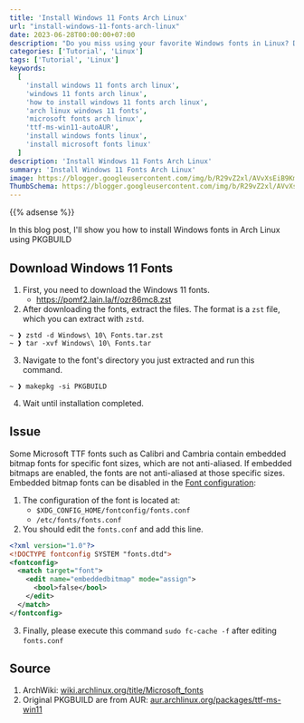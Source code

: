 ```yaml
---
title: 'Install Windows 11 Fonts Arch Linux'
url: "install-windows-11-fonts-arch-linux"
date: 2023-06-28T00:00:00+07:00
description: "Do you miss using your favorite Windows fonts in Linux? Don't worry, it's easy to install them! In this blog post, I'll show you how to install Windows fonts in Arch Linux."
categories: ['Tutorial', 'Linux']
tags: ['Tutorial', 'Linux']
keywords:
  [
    'install windows 11 fonts arch linux',
    'windows 11 fonts arch linux',
    'how to install windows 11 fonts arch linux',
    'arch linux windows 11 fonts',
    'microsoft fonts arch linux',
    'ttf-ms-win11-autoAUR',
    'install windows fonts linux',
    'install microsoft fonts linux'
  ]
description: 'Install Windows 11 Fonts Arch Linux'
summary: 'Install Windows 11 Fonts Arch Linux'
image: https://blogger.googleusercontent.com/img/b/R29vZ2xl/AVvXsEiB9KmwxElIwG9jVUuI6TGA1yRNWiN5IwL8uNIF3NXhqd--bU-Tetg-f6mDgJ4BOvP7QwzuFUx6TU5shatoDTkS5IlK7jynk7KL96rn0NNNFUikxZwFmreDv1G8J4itLVyXudDHKKPH4VpzA093OOy7v84fkoIX8Le-NnDbi-a-Hh-usyBxuxqvE_RkkfjN/s80-rw/Arch-linux-logo.png
ThumbSchema: https://blogger.googleusercontent.com/img/b/R29vZ2xl/AVvXsEiB9KmwxElIwG9jVUuI6TGA1yRNWiN5IwL8uNIF3NXhqd--bU-Tetg-f6mDgJ4BOvP7QwzuFUx6TU5shatoDTkS5IlK7jynk7KL96rn0NNNFUikxZwFmreDv1G8J4itLVyXudDHKKPH4VpzA093OOy7v84fkoIX8Le-NnDbi-a-Hh-usyBxuxqvE_RkkfjN/s0/Arch-linux-logo.png
---
```


{{% adsense %}}

In this blog post, I'll show you how to install Windows fonts in Arch Linux using PKGBUILD

## Download Windows 11 Fonts

1. First, you need to download the Windows 11 fonts.
    + https://pomf2.lain.la/f/ozr86mc8.zst
2. After downloading the fonts, extract the files. The format is a `zst` file, which you can extract with `zstd`.

```fish
~ ❱ zstd -d Windows\ 10\ Fonts.tar.zst
~ ❱ tar -xvf Windows\ 10\ Fonts.tar
```

3. Navigate to the font's directory you just extracted and run this command.
```fish
~ ❱ makepkg -si PKGBUILD
```
4. Wait until installation completed.

## Issue
Some Microsoft TTF fonts such as Calibri and Cambria contain embedded bitmap fonts for specific font sizes, which are not anti-aliased. If embedded bitmaps are enabled, the fonts are not anti-aliased at those specific sizes. Embedded bitmap fonts can be disabled in the [Font configuration](https://wiki.archlinux.org/title/Font_configuration):

1. The configuration of the font is located at:
    + `$XDG_CONFIG_HOME/fontconfig/fonts.conf`
    + `/etc/fonts/fonts.conf`
2. You should edit the `fonts.conf` and add this line.

```xml
<?xml version="1.0"?>
<!DOCTYPE fontconfig SYSTEM "fonts.dtd">
<fontconfig>
  <match target="font">
    <edit name="embeddedbitmap" mode="assign">
      <bool>false</bool>
    </edit>
  </match>
</fontconfig>
```
3. Finally, please execute this command `sudo fc-cache -f` after editing `fonts.conf`

## Source

1. ArchWiki: [wiki.archlinux.org/title/Microsoft_fonts](https://wiki.archlinux.org/title/Microsoft_fonts#Disable_embedded_bitmap_fonts)
2. Original PKGBUILD are from AUR: [aur.archlinux.org/packages/ttf-ms-win11](https://aur.archlinux.org/packages/ttf-ms-win11)
